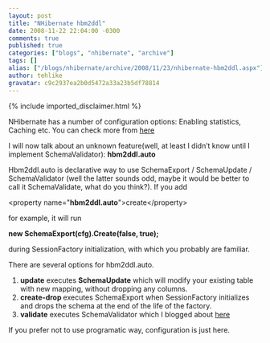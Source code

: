 ```yaml
---
layout: post
title: "NHibernate hbm2ddl"
date: 2008-11-22 22:04:00 -0300
comments: true
published: true
categories: ["blogs", "nhibernate", "archive"]
tags: []
alias: ["/blogs/nhibernate/archive/2008/11/23/nhibernate-hbm2ddl.aspx"]
author: tehlike
gravatar: c9c2937ea2b0d5472a33a23b5df78814
---
```

{% include imported_disclaimer.html %}
<p>NHibernate has a number of configuration options: Enabling statistics, Caching etc. You can check more from <a href="http://nhibernate.svn.sourceforge.net/viewvc/nhibernate/trunk/nhibernate/src/NHibernate/Cfg/Settings.cs?revision=3870&amp;view=markup" target="_blank">here</a></p>
<p>I will now talk about an unknown feature(well, at least I didn&rsquo;t know until I implement SchemaValidator): <b>hbm2ddl.auto</b></p>
<p>Hbm2ddl.auto
is declarative way to use SchemaExport / SchemaUpdate / SchemaValidator
(well the latter sounds odd, maybe it would be better to call it
SchemaValidate, what do you think?). If you add </p>
<p>&lt;property name="<b>hbm2ddl.auto</b>"&gt;create&lt;/property&gt;</p>
<p>for example, it will run</p>
<p><b>new SchemaExport(cfg).Create(false, true);</b></p>
<p>during SessionFactory initialization, with which you probably are familiar.</p>
<p>There are several options for hbm2ddl.auto.</p>
<ol>
<li><b>update</b> executes <b>SchemaUpdate</b> which will modify your existing table with new mapping, without dropping any columns.</li>
<li><b>create-drop </b>executes SchemaExport when SessionFactory initializes and drops the schema at the end of the life of the factory.</li>
<li><b>validate</b> executes SchemaValidator which I blogged about <a href="http://www.tunatoksoz.com/post/NHibernate-SchemaValidator.aspx" target="_blank">here</a></li>
</ol>
<p> If you prefer not to use programatic way, configuration is just here. </p>
